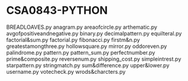# CSA0843-PYTHON
BREADLOAVES.py
anagram.py
areaofcircle.py
arthematic.py
avgofpositiveandnegative.py
binary.py
decimalpattern.py
equilteral.py
factorial&sum.py
factorial.py
fibonacci.py
firstm&n.py
greatestamongthree.py
hollowsquare.py
mirror.py
oddoreven.py
palindrome.py
pattern.py
pattern_sum.py
perfectnumber.py
prime&composite.py
reversenum.py
shipping_cost.py
simpleintrest.py
starpattern.py
stringmatch.py
sum&difference.py
upper&lower.py
username.py
votecheck.py
wrods&charcters.py
